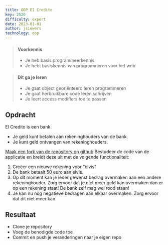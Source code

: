 ```yaml
---
title: OOP El Credito
key: 2520
difficulty: expert
date: 2023-01-01
author: jsiewers
technology: oop
---
```


> #### Voorkennis
> * Je heb basis programmeerkennis
> * Je hebt basiskennis van programmeren voor het web

> #### Dit ga je leren
> * Je gaat object georiënteerd leren programmeren
> * Je gaat herbruikbare code leren schrijven
> * Je leert access modifiers toe te passen

## Opdracht
El Credito is een bank.
* Je geld kunt betalen aan rekeninghouders van de bank. 
* Je kunt geld ontvangen van rekeninghouders. 

[Maak een fork van de repository op github](https://github.com/DeltionICT/elcredito/fork)
Bestudeer de code van de applicatie en breidt deze uit met de volgende functionaliteit:
1. Creëer een nieuwe rekening voor "elvis"
2. De bank betaalt 50 euro aan elvis.
3. Op dit moment kan je ieder gewenst bedrag overmaken aan een andere rekeninghouder. Zorg ervoor dat je niet meer geld kan overmaken dan er op een rekening staat! De bank zelf mag wel rood staan!
4. Je kan nu nog negatieve bedragen aan elkaar overmaken. Zorg ervoor dat dit niet meer kan.

## Resultaat
* Clone je repository
* Voeg de benodigde code toe
* Commit en push je veranderingen naar je eigen repo 





